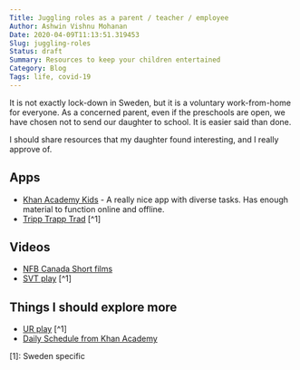 ```yaml
---
Title: Juggling roles as a parent / teacher / employee
Author: Ashwin Vishnu Mohanan
Date: 2020-04-09T11:13:51.319453
Slug: juggling-roles
Status: draft
Summary: Resources to keep your children entertained
Category: Blog
Tags: life, covid-19
---
```


It is not exactly lock-down in Sweden, but it is a voluntary work-from-home for
everyone. As a concerned parent, even if the preschools are open, we have
chosen not to send our daughter to school. It is easier said than done.

I should share resources that my daughter found interesting, and I really
approve of.

## Apps
- [Khan Academy Kids](https://learn.khanacademy.org/khan-academy-kids/) - A
  really nice app with diverse tasks. Has enough material to function online and
  offline.
- [Tripp Trapp Trad]() [^1]

## Videos
- [NFB Canada Short films](https://www.nfb.ca/channels/based-childrens-books/)
- [SVT play](https://www.svtplay.se/) [^1]

## Things I should explore more
- [UR play](https://urplay.se/bladdra/barn) [^1]
- [Daily Schedule from Khan Academy](https://keeplearning.khanacademy.org/daily-schedule#Pre-K-1-2)

[1]: Sweden specific

